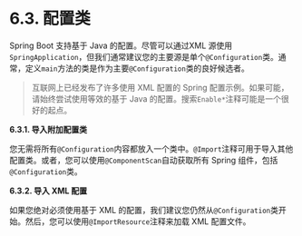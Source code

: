 # 6.3. 配置类



Spring Boot 支持基于 Java 的配置。尽管可以通过XML 源使用`SpringApplication`，但我们通常建议您的主要源是单个`@Configuration`类。通常，定义`main`方法的类是作为主要`@Configuration`类的良好候选者。

> 互联网上已经发布了许多使用 XML 配置的 Spring 配置示例。如果可能，请始终尝试使用等效的基于 Java 的配置。搜索`Enable*`注释可能是一个很好的起点。

**6.3.1. 导入附加配置类**

您无需将所有`@Configuration`内容都放入一个类中。`@Import`注释可用于导入其他配置类。或者，您可以使用`@ComponentScan`自动获取所有 Spring 组件，包括`@Configuration`类。

**6.3.2. 导入 XML 配置**

如果您绝对必须使用基于 XML 的配置，我们建议您仍然从`@Configuration`类开始。然后，您可以使用`@ImportResource`注释来加载 XML 配置文件。
